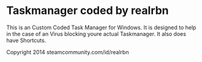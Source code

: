 Taskmanager coded by realrbn
=======

This is an Custom Coded Task Manager for Windows.
It is designed to help in the case of an Virus blocking youre actual Taskmanager. It also does have Shortcuts.

Copyright 2014 steamcommunity.com/id/realrbn
